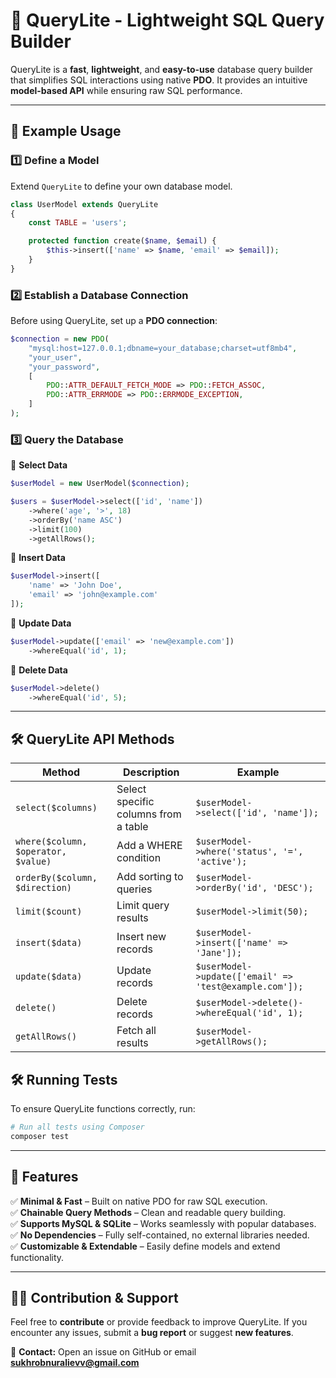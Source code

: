 # 🚀 QueryLite - Lightweight SQL Query Builder

QueryLite is a **fast**, **lightweight**, and **easy-to-use** database query builder that simplifies SQL interactions using native **PDO**. It provides an intuitive **model-based API** while ensuring raw SQL performance.

---

## 📌 Example Usage

### **1️⃣ Define a Model**
Extend `QueryLite` to define your own database model.

```php
class UserModel extends QueryLite
{
    const TABLE = 'users';

    protected function create($name, $email) {
        $this->insert(['name' => $name, 'email' => $email]);
    }
}
```

### **2️⃣ Establish a Database Connection**
Before using QueryLite, set up a **PDO connection**:

```php
$connection = new PDO(
    "mysql:host=127.0.0.1;dbname=your_database;charset=utf8mb4",
    "your_user",
    "your_password",
    [
        PDO::ATTR_DEFAULT_FETCH_MODE => PDO::FETCH_ASSOC,
        PDO::ATTR_ERRMODE => PDO::ERRMODE_EXCEPTION,
    ]
);
```

### **3️⃣ Query the Database**

🔹 **Select Data**
```php
$userModel = new UserModel($connection);

$users = $userModel->select(['id', 'name'])
    ->where('age', '>', 18)
    ->orderBy('name ASC')
    ->limit(100)
    ->getAllRows();

```

🔹 **Insert Data**
```php
$userModel->insert([
    'name' => 'John Doe',
    'email' => 'john@example.com'
]);
```

🔹 **Update Data**
```php
$userModel->update(['email' => 'new@example.com'])
    ->whereEqual('id', 1);
```

🔹 **Delete Data**
```php
$userModel->delete()
    ->whereEqual('id', 5);
```

---

## 🛠 QueryLite API Methods

| Method | Description | Example |
|--------|------------|---------|
| `select($columns)` | Select specific columns from a table | `$userModel->select(['id', 'name']);` |
| `where($column, $operator, $value)` | Add a WHERE condition | `$userModel->where('status', '=', 'active');` |
| `orderBy($column, $direction)` | Add sorting to queries | `$userModel->orderBy('id', 'DESC');` |
| `limit($count)` | Limit query results | `$userModel->limit(50);` |
| `insert($data)` | Insert new records | `$userModel->insert(['name' => 'Jane']);` |
| `update($data)` | Update records | `$userModel->update(['email' => 'test@example.com']);` |
| `delete()` | Delete records | `$userModel->delete()->whereEqual('id', 1);` |
| `getAllRows()` | Fetch all results | `$userModel->getAllRows();` |


## 🛠 Running Tests

To ensure QueryLite functions correctly, run:

```sh
# Run all tests using Composer
composer test
```

---

## 🌟 Features

✅ **Minimal & Fast** – Built on native PDO for raw SQL execution.  
✅ **Chainable Query Methods** – Clean and readable query building.  
✅ **Supports MySQL & SQLite** – Works seamlessly with popular databases.  
✅ **No Dependencies** – Fully self-contained, no external libraries needed.  
✅ **Customizable & Extendable** – Easily define models and extend functionality.  

---

## 👨‍💻 Contribution & Support

Feel free to **contribute** or provide feedback to improve QueryLite. If you encounter any issues, submit a **bug report** or suggest **new features**.

📩 **Contact:** Open an issue on GitHub or email **sukhrobnuralievv@gmail.com**  


